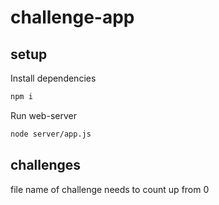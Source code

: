# challenge-app

## setup
Install dependencies
```zsh
npm i
```

Run web-server
```zsh
node server/app.js
```

## challenges

file name of challenge needs to count up from 0
